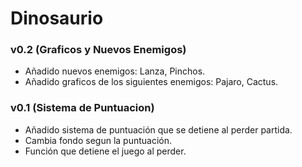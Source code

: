 # Dinosaurio


### v0.2 (Graficos y Nuevos Enemigos)
- Añadido nuevos enemigos: Lanza, Pinchos.
- Añadido graficos de los siguientes enemigos: Pajaro, Cactus.


### v0.1 (Sistema de Puntuacion)
- Añadido sistema de puntuación que se detiene al perder partida.
- Cambia fondo segun la puntuación.
- Función que detiene el juego al perder.


